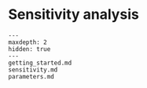 # Sensitivity analysis

```{toctree}
---
maxdepth: 2
hidden: true
---
getting_started.md
sensitivity.md
parameters.md
```
